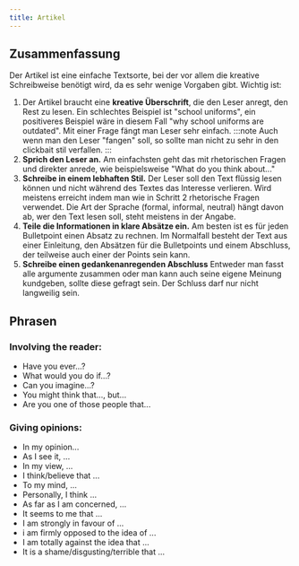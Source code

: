 ```yaml
---
title: Artikel
---
```


## Zusammenfassung

Der Artikel ist eine einfache Textsorte, bei der vor allem die kreative Schreibweise benötigt wird, da es sehr wenige Vorgaben gibt. Wichtig ist:

1. Der Artikel braucht eine **kreative Überschrift**, die den Leser anregt, den Rest zu lesen. Ein schlechtes Beispiel ist "school uniforms", ein positiveres Beispiel wäre in diesem Fall "why school uniforms are outdated". Mit einer Frage fängt man Leser sehr einfach.
:::note
Auch wenn man den Leser "fangen" soll, so sollte man nicht zu sehr in den clickbait stil verfallen. 
:::
2. **Sprich den Leser an.** Am einfachsten geht das mit rhetorischen Fragen und direkter anrede, wie beispielsweise "What do you think about..."
3. **Schreibe in einem lebhaften Stil.** Der Leser soll den Text flüssig lesen können und nicht während des Textes das Interesse verlieren. Wird meistens erreicht indem man wie in Schritt 2 rhetorische Fragen verwendet. Die Art der Sprache (formal, informal, neutral) hängt davon ab, wer den Text lesen soll, steht meistens in der Angabe.
4. **Teile die Informationen in klare Absätze ein.** Am besten ist es für jeden Bulletpoint einen Absatz zu rechnen. Im Normalfall besteht der Text aus einer Einleitung, den Absätzen für die Bulletpoints und einem Abschluss, der teilweise auch einer der Points sein kann.
5. **Schreibe einen gedankenanregenden Abschluss** Entweder man fasst alle argumente zusammen oder man kann auch seine eigene Meinung kundgeben, sollte diese gefragt sein. Der Schluss darf nur nicht langweilig sein.

## Phrasen
### Involving the reader:
- Have you ever...?
- What would you do if...?
- Can you imagine...?
- You might think that..., but...
- Are you one of those people that...

### Giving opinions:
- In my opinion...
- As I see it, ...
- In my view, ...
- I think/believe that ...
- To my mind, ...
- Personally, I think ...
- As far as I am concerned, ...
- It seems to me that ...
- I am strongly in favour of ...
- i am firmly opposed to the idea of ...
- I am totally against the idea that ...
- It is a shame/disgusting/terrible that ...
